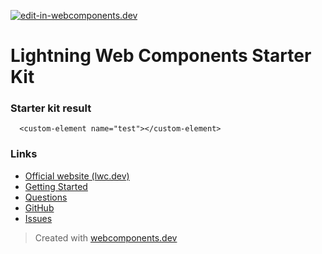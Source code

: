 [![edit-in-webcomponents.dev](https://webcomponents.dev/assets/ext/edit_in_wcd.svg)](https://webcomponents.dev/edit/ukUfUDellh6LlIFlBy5S)
# Lightning Web Components Starter Kit

### Starter kit result

```showcase
  <custom-element name="test"></custom-element>
```

### Links

- [Official website (lwc.dev)](https://lwc.dev)
- [Getting Started](https://lwc.dev/guide/introduction)
- [Questions](https://salesforce.stackexchange.com/questions/tagged/lightning-web-components)
- [GitHub](https://github.com/salesforce/lwc)
- [Issues](https://github.com/salesforce/lwc/issues)

> Created with [webcomponents.dev](https://webcomponents.dev)
